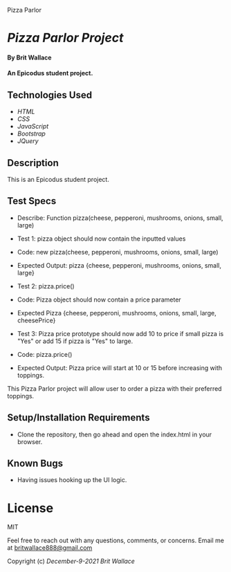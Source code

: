 Pizza Parlor

# _Pizza Parlor Project_

#### By  **Brit Wallace** 

#### An Epicodus student project. 

## Technologies Used

* _HTML_
* _CSS_
* _JavaScript_
* _Bootstrap_
* _JQuery_

## Description
This is an Epicodus student project.


## Test Specs
* Describe: Function pizza(cheese, pepperoni, mushrooms, onions, small, large)
* Test 1: pizza object should now contain the inputted values
* Code: new pizza(cheese, pepperoni, mushrooms, onions, small, large) 
* Expected Output: pizza {cheese, pepperoni, mushrooms, onions, small, large}

* Test 2: pizza.price()
* Code: Pizza object should now contain a price parameter
* Expected Pizza {cheese, pepperoni, mushrooms, onions, small, large, cheesePrice}
 
* Test 3: Pizza price prototype should now add 10 to price if small pizza is "Yes" or add 15 if pizza is "Yes" to large.
* Code: pizza.price()
* Expected Output: Pizza price will start at 10 or 15 before increasing with toppings.


This Pizza Parlor project will allow user to order a pizza with their preferred toppings.
## Setup/Installation Requirements

* Clone the repository, then go ahead and open the index.html in your browser.


## Known Bugs

* Having issues hooking up the UI logic.

# License

MIT


Feel free to reach out with any questions, comments, or concerns. Email me at britwallace888@gmail.com 


Copyright (c) _December-9-2021_ _Brit Wallace_

